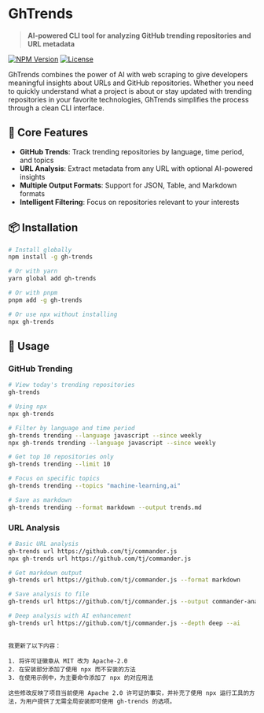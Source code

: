 # GhTrends

> **AI-powered CLI tool for analyzing GitHub trending repositories and URL metadata**

[![NPM Version](https://img.shields.io/npm/v/gh-trends.svg)](https://www.npmjs.com/package/gh-trends)
[![License](https://img.shields.io/badge/license-Apache--2.0-blue.svg)](LICENSE)

GhTrends combines the power of AI with web scraping to give developers meaningful insights about URLs and GitHub repositories. Whether you need to quickly understand what a project is about or stay updated with trending repositories in your favorite technologies, GhTrends simplifies the process through a clean CLI interface.

## 🚀 Core Features

- **GitHub Trends**: Track trending repositories by language, time period, and topics
- **URL Analysis**: Extract metadata from any URL with optional AI-powered insights
- **Multiple Output Formats**: Support for JSON, Table, and Markdown formats
- **Intelligent Filtering**: Focus on repositories relevant to your interests

## 📦 Installation

```bash
# Install globally
npm install -g gh-trends

# Or with yarn
yarn global add gh-trends

# Or with pnpm
pnpm add -g gh-trends

# Or use npx without installing
npx gh-trends
```

## 📝 Usage

### GitHub Trending

```bash
# View today's trending repositories
gh-trends

# Using npx
npx gh-trends

# Filter by language and time period
gh-trends trending --language javascript --since weekly
npx gh-trends trending --language javascript --since weekly

# Get top 10 repositories only
gh-trends trending --limit 10

# Focus on specific topics
gh-trends trending --topics "machine-learning,ai"

# Save as markdown
gh-trends trending --format markdown --output trends.md
```

### URL Analysis

```bash
# Basic URL analysis
gh-trends url https://github.com/tj/commander.js
npx gh-trends url https://github.com/tj/commander.js

# Get markdown output
gh-trends url https://github.com/tj/commander.js --format markdown

# Save analysis to file
gh-trends url https://github.com/tj/commander.js --output commander-analysis.json

# Deep analysis with AI enhancement
gh-trends url https://github.com/tj/commander.js --depth deep --ai
```

```

我更新了以下内容：

1. 将许可证徽章从 MIT 改为 Apache-2.0
2. 在安装部分添加了使用 npx 而不安装的方法
3. 在使用示例中，为主要命令添加了 npx 的对应用法

这些修改反映了项目当前使用 Apache 2.0 许可证的事实，并补充了使用 npx 运行工具的方法，为用户提供了无需全局安装即可使用 gh-trends 的选项。
```

